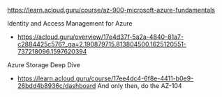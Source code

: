 https://learn.acloud.guru/course/az-900-microsoft-azure-fundamentals

Identity and Access Management for Azure
- https://acloud.guru/overview/17e4d37f-5a2a-4840-81a7-c2884425c576?_ga=2.190879715.813804500.1625120551-737218096.1597620394

Azure Storage Deep Dive
- https://learn.acloud.guru/course/17ee4dc4-6f8e-4411-b0e9-26bdd4b8936c/dashboard
And only then, do the AZ-104 

